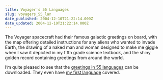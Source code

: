 ```yaml
---
title: Voyager's 55 Languages
slug: voyagers_55_lan
date_published: 2004-12-10T21:22:14.000Z
date_updated: 2004-12-10T21:22:14.000Z
---
```


The Voyager spacecraft had their famous galactic greetings on board, with the map offering detailed instructions for any aliens who wanted to invade Earth, the drawing of a naked man and woman designed to make me giggle when I saw it depicted in my fifth grade science textbook, and the shiny golden record containing greetings from around the world.

I’m quite pleased to see that the [greetings in 55 languages](http://voyager.jpl.nasa.gov/spacecraft/languages/languages.html) can be downloaded. They even have [my first language](http://voyager.jpl.nasa.gov/spacecraft/languages/oriya.html) covered.

